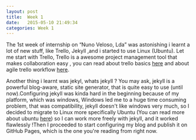 ```yaml
---
layout: post
title:  Week 1
date:   2015-05-10 21:49:34
categories: Week 1 
---
```

The 1st week of internship on “Nuno Veloso, Lda” was astonishing i learnt a lot of new stuff, like Trello, Jekyll ,and i started to use Linux (Ubuntu). Let me start with Trello, Trello is a awesome project management tool that makes collaboration easy , you can read about trello basics [here][Trello_link2] and about agile trello workflow [here][Trello_link1].

Another thing i learnt was jekyl, whats jekyll ? You may ask, jekyll is a powerful blog-aware, static site generator,  that is quite easy to use (until now).Configuring jekyll was kinda hard in the beginning because of my platform, which was windows,  Windows led me to a huge time consuming problem, that was compatibility, jekyll doesn't like windows very much, so I decided to migrate to Linux more specifically Ubuntu (You can read more about ubuntu [here][Ubuntu]) so I can work more freely with jekyll, and it worked flawlessly !Then I proceeded to start configuring my blog and publish it on GitHub Pages, which is the one you're reading from right now.


[Trello_link1]: http://lifehacker.com/how-to-use-trello-to-organize-your-entire-life-1683821040
[Trello_link2]: http://blog.trello.com/an-agile-trello-workflow-that-keeps-tasks-flexible/
[Ubuntu]: http://www.ubuntu.com/desktop
